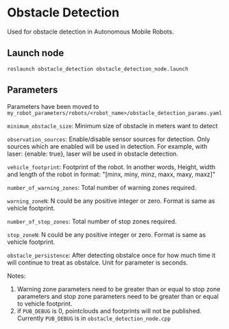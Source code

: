 # Obstacle Detection

Used for obstacle detection in Autonomous Mobile Robots.

## Launch node

```
roslaunch obstacle_detection obstacle_detection_node.launch
```

## Parameters
Parameters have been moved to  `my_robot_parameters/robots/<robot_name>/obstacle_detection_params.yaml`

`minimum_obstacle_size`: Minimum size of obstacle in meters want to detect

`observation_sources`: Enable/disable sensor sources for detection. Only sources which are enabled will be used in detection. For example, with laser: {enable: true}, laser will be used in obstacle detection.

`vehicle_footprint`: Footprint of the robot. In another words, Height, width and length of the robot in format: "[minx, miny, minz, maxx, maxy, maxz]"

`number_of_warning_zones`: Total number of warning zones required. 

`warning_zoneN`: N could be any positive integer or zero. Format is same as vehicle footprint.

`number_of_stop_zones`: Total number of stop zones required. 

`stop_zoneN`: N could be any positive integer or zero. Format is same as vehicle footprint.

`obstacle_persistence`: After detecting obstalce once for how much time it will continue to treat as obstalce. Unit for parameter is seconds.

Notes: 

1. Warning zone parameters need to be greater than or equal to stop zone parameters and stop zone parameters need to be greater than or equal to vehicle footprint. 
2. if `PUB_DEBUG` is 0, pointclouds and footprints will not be published. Currently `PUB_DEBUG` is in `obstacle_detection_node.cpp`


